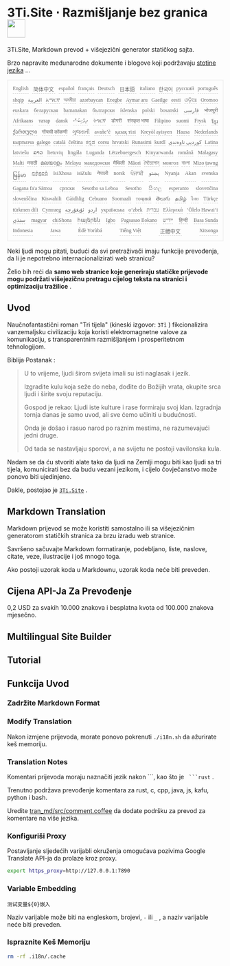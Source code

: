 <h1 style="justify-content:space-between">3Ti.Site ⋅ Razmišljanje bez granica<img src="//i-01.eu.org/3Ti/logo.svg" style="user-select:none;margin-top:-1px;width:42px"></h1>

3Ti.Site, Markdown prevod + višejezični generator statičkog sajta.

Brzo napravite međunarodne dokumente i blogove koji podržavaju [stotine jezika](https://github.com/i18n-site/node/blob/main/lang/src/index.js) ...

<pre class="langli" style="display:flex;flex-wrap:wrap;background:transparent;border:1px solid #eee;font-size:12px;box-shadow:0 0 3px inset #eee;padding:12px 5px 4px 12px;justify-content:space-between;"><style>pre.langli i{font-weight:300;font-family:s;margin-right:7px;margin-bottom:8px;font-style:normal;color:#666;border-bottom:1px dashed #ccc;}</style><i>English</i><i> 简体中文 </i><i>español</i><i>français</i><i>Deutsch</i><i> 日本語 </i><i>italiano</i><i>한국어</i><i>русский</i><i>português</i><i>shqip</i><i>‫العربية‬</i><i>አማርኛ</i><i>অসমীয়া</i><i>azərbaycan</i><i>Eʋegbe</i><i>Aymar aru</i><i>Gaeilge</i><i>eesti</i><i>ଓଡ଼ିଆ</i><i>Oromoo</i><i>euskara</i><i>беларуская</i><i>bamanakan</i><i>български</i><i>íslenska</i><i>polski</i><i>bosanski</i><i>‫فارسی‬</i><i>भोजपुरी</i><i>Afrikaans</i><i>татар</i><i>dansk</i><i>‫ދިވެހިބަސް‬</i><i>ትግርኛ</i><i>डोगरी</i><i>संस्कृत भाषा</i><i>Filipino</i><i>suomi</i><i>Frysk</i><i>ខ្មែរ</i><i>ქართული</i><i>गोंयची कोंकणी</i><i>ગુજરાતી</i><i>avañe’ẽ</i><i>қазақ тілі</i><i>Kreyòl ayisyen</i><i>Hausa</i><i>Nederlands</i><i>кыргызча</i><i>galego</i><i>català</i><i>čeština</i><i>ಕನ್ನಡ</i><i>corsu</i><i>hrvatski</i><i>Runasimi</i><i>kurdî</i><i>‫کوردیی ناوەندی‬</i><i>Latina</i><i>latviešu</i><i>ລາວ</i><i>lietuvių</i><i>lingála</i><i>Luganda</i><i>Lëtzebuergesch</i><i>Kinyarwanda</i><i>română</i><i>Malagasy</i><i>Malti</i><i>मराठी</i><i>മലയാളം</i><i>Melayu</i><i>македонски</i><i>मैथिली</i><i>Māori</i><i>মৈতৈলোন্</i><i>монгол</i><i>বাংলা</i><i>Mizo ṭawng</i><i>မြန်မာ</i><i>𞄀𞄄𞄰𞄩𞄍𞄜𞄰</i><i>IsiXhosa</i><i>isiZulu</i><i>नेपाली</i><i>norsk</i><i>ਪੰਜਾਬੀ</i><i>‫پښتو‬</i><i>Nyanja</i><i>Akan</i><i>svenska</i><i>Gagana fa'a Sāmoa</i><i>српски</i><i>Sesotho sa Leboa</i><i>Sesotho</i><i>සිංහල</i><i>esperanto</i><i>slovenčina</i><i>slovenščina</i><i>Kiswahili</i><i>Gàidhlig</i><i>Cebuano</i><i>Soomaali</i><i>тоҷикӣ</i><i>తెలుగు</i><i>தமிழ்</i><i>ไทย</i><i>Türkçe</i><i>türkmen dili</i><i>Cymraeg</i><i>‫ئۇيغۇرچە‬</i><i>‫اردو‬</i><i>українська</i><i>o‘zbek</i><i>‫עברית‬</i><i>Ελληνικά</i><i>ʻŌlelo Hawaiʻi</i><i>‫سنڌي‬</i><i>magyar</i><i>chiShona</i><i>հայերեն</i><i>Igbo</i><i>Pagsasao Ilokano</i><i>‫ייִדיש‬</i><i>हिन्दी</i><i>Basa Sunda</i><i>Indonesia</i><i>Jawa</i><i>Èdè Yorùbá</i><i>Tiếng Việt</i><i> 正體中文 </i><i>Xitsonga</i></pre>

Neki ljudi mogu pitati, budući da svi pretraživači imaju funkcije prevođenja, da li je nepotrebno internacionalizirati web stranicu?

Želio bih reći da **samo web stranice koje generiraju statičke prijevode mogu podržati višejezičnu pretragu cijelog teksta na stranici i optimizaciju tražilice** .

## Uvod

Naučnofantastični roman &quot;Tri tijela&quot; (kineski izgovor: `3Tǐ` ) fikcionalizira vanzemaljsku civilizaciju koja koristi elektromagnetne valove za komunikaciju, s transparentnim razmišljanjem i prosperitetnom tehnologijom.

Biblija·Postanak :

> U to vrijeme, ljudi širom svijeta imali su isti naglasak i jezik.
>
> Izgradite kulu koja seže do neba, dođite do Božijih vrata, okupite srca ljudi i širite svoju reputaciju.
>
> Gospod je rekao: Ljudi iste kulture i rase formiraju svoj klan. Izgradnja tornja danas je samo uvod, ali sve ćemo učiniti u budućnosti.
>
> Onda je došao i rasuo narod po raznim mestima, ne razumevajući jedni druge.
>
> Od tada se nastavljaju sporovi, a na svijetu ne postoji vavilonska kula.

Nadam se da ću stvoriti alate tako da ljudi na Zemlji mogu biti kao ljudi sa tri tijela, komunicirati bez da budu vezani jezikom, i cijelo čovječanstvo može ponovo biti ujedinjeno.

Dakle, postojao je [`3Ti.Site`](//3Ti.Site) .

## Markdown Translation

Markdown prijevod se može koristiti samostalno ili sa višejezičnim generatorom statičkih stranica za brzu izradu web stranice.

Savršeno sačuvajte Markdown formatiranje, podebljano, liste, naslove, citate, veze, ilustracije i još mnogo toga.

Ako postoji uzorak koda u Markdownu, uzorak koda neće biti preveden.

## Cijena API-Ja Za Prevođenje

0,2 USD za svakih 10.000 znakova i besplatna kvota od 100.000 znakova mjesečno.

## Multilingual Site Builder

## Tutorial

## Funkcija Uvod

### Zadržite Markdown Format

### Modify Translation

Nakon izmjene prijevoda, morate ponovo pokrenuti `./i18n.sh` da ažurirate keš memoriju.

### Translation Notes

Komentari prijevoda moraju naznačiti jezik nakon \```, kao što je ` ```rust` .

Trenutno podržava prevođenje komentara za rust, c, cpp, java, js, kafu, python i bash.

Uredite [tran_md/src/comment.coffee](https://github.com/i18n-site/node/blob/main/tran_md/src/comment.coffee) da dodate podršku za prevod za komentare na više jezika.

### Konfiguriši Proxy

Postavljanje sljedećih varijabli okruženja omogućava pozivima Google Translate API-ja da prolaze kroz proxy.

```bash
export https_proxy=http://127.0.0.1:7890
```

### Variable Embedding

```
测试变量${0}嵌入
```

Naziv varijable može biti na engleskom, brojevi, `-` ili `_` , a naziv varijable neće biti preveden.

### Ispraznite Keš Memoriju

```bash
rm -rf .i18n/.cache
```
